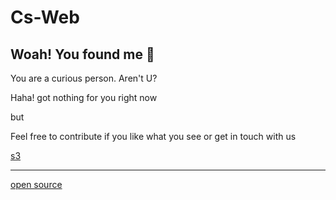 # Cs-Web


## Woah! You found me 👋

You are a curious person. Aren't U?

Haha! got nothing for you right now

but

Feel free to contribute if you like what you see or get in touch with us


[s3](./sem3/)


******************************************************************************
[open source](https://github.com/Co-Science/Cs-Web/tree/main/sem3)

